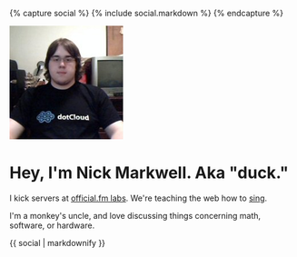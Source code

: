 {% capture social %}
{% include social.markdown %}
{% endcapture %}

<img src="/avatar_200x200.jpg" alt="">

# Hey, I'm Nick Markwell. Aka "duck."

I kick servers at [official.fm labs](http://labs.official.fm). We're teaching the web how to [sing](http://labs.official.fm/codecs).

I'm a monkey's uncle, and love discussing things concerning math, software, or hardware.

<!--sse-->

<section class="social">
{{ social | markdownify }}
</section>

<!--/sse-->
